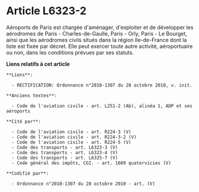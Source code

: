# Article L6323-2

Aéroports de Paris est chargée d'aménager, d'exploiter et de développer les aérodromes de Paris - Charles-de-Gaulle, Paris -
Orly, Paris - Le Bourget, ainsi que les aérodromes civils situés dans la région Ile-de-France dont la liste est fixée par
décret. Elle peut exercer toute autre activité, aéroportuaire ou non, dans les conditions prévues par ses statuts.

**Liens relatifs à cet article**

	**Liens**:

	  - RECTIFICATION: Ordonnance n°2010-1307 du 28 octobre 2010, v. init.

	**Anciens textes**:

	  - Code de l'aviation civile - art. L251-2 (Ab), alinéa 1, ADP et ses aéroports

	**Cité par**:

	  - Code de l'aviation civile - art. R224-3 (V)
	  - Code de l'aviation civile - art. R224-3-2 (V)
	  - Code de l'aviation civile - art. R224-5 (V)
	  - Code des transports - art. L6323-3 (V)
	  - Code des transports - art. L6323-4 (V)
	  - Code des transports - art. L6325-7 (V)
	  - Code général des impôts, CGI. - art. 1609 quatervicies (V)

	**Codifié par**:

	  - Ordonnance n°2010-1307 du 28 octobre 2010 - art. (V)
